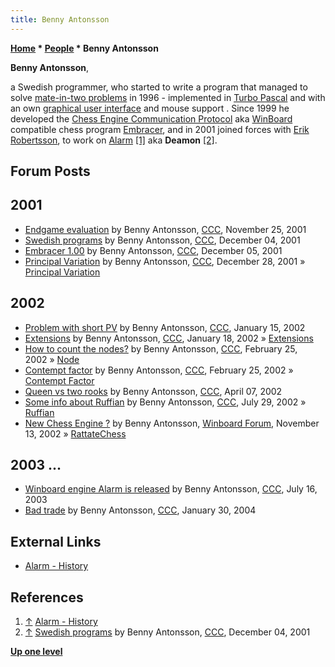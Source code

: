 ```yaml
---
title: Benny Antonsson
---
```

**[Home](Home "Home") * [People](People "People") * Benny Antonsson**

**Benny Antonsson**,

a Swedish programmer, who started to write a program that managed to solve [mate-in-two problems](https://en.wikipedia.org/wiki/Chess_problem#Types_of_problem) in 1996 - implemented in [Turbo Pascal](Pascal#TurboPascal "Pascal") and with an own [graphical user interface](GUI "GUI") and mouse support . Since 1999 he developed the [Chess Engine Communication Protocol](Chess_Engine_Communication_Protocol "Chess Engine Communication Protocol") aka [WinBoard](WinBoard "WinBoard") compatible chess program [Embracer](Embracer "Embracer"), and in 2001 joined forces with [Erik Robertsson](Erik_Robertsson "Erik Robertsson"), to work on [Alarm](Alarm "Alarm") <a id="cite-note-1" href="#cite-ref-1">[1]</a> aka **Deamon** <a id="cite-note-2" href="#cite-ref-2">[2]</a>.

## Forum Posts

## 2001

- [Endgame evaluation](https://www.stmintz.com/ccc/index.php?id=198870) by Benny Antonsson, [CCC](CCC "CCC"), November 25, 2001
- [Swedish programs](https://www.stmintz.com/ccc/index.php?id=200414) by Benny Antonsson, [CCC](CCC "CCC"), December 04, 2001
- [Embracer 1.00](https://www.stmintz.com/ccc/index.php?id=200601) by Benny Antonsson, [CCC](CCC "CCC"), December 05, 2001
- [Principal Variation](https://www.stmintz.com/ccc/index.php?id=203949) by Benny Antonsson, [CCC](CCC "CCC"), December 28, 2001 » [Principal Variation](Principal_Variation "Principal Variation")

## 2002

- [Problem with short PV](https://www.stmintz.com/ccc/index.php?id=207580) by Benny Antonsson, [CCC](CCC "CCC"), January 15, 2002
- [Extensions](https://www.stmintz.com/ccc/index.php?id=208272) by Benny Antonsson, [CCC](CCC "CCC"), January 18, 2002 » [Extensions](Extensions "Extensions")
- [How to count the nodes?](https://www.stmintz.com/ccc/index.php?id=215421) by Benny Antonsson, [CCC](CCC "CCC"), February 25, 2002 » [Node](Node "Node")
- [Contempt factor](https://www.stmintz.com/ccc/index.php?id=215496) by Benny Antonsson, [CCC](CCC "CCC"), February 25, 2002 » [Contempt Factor](Contempt_Factor "Contempt Factor")
- [Queen vs two rooks](https://www.stmintz.com/ccc/index.php?id=222033) by Benny Antonsson, [CCC](CCC "CCC"), April 07, 2002
- [Some info about Ruffian](https://www.stmintz.com/ccc/index.php?id=243152) by Benny Antonsson, [CCC](CCC "CCC"), July 29, 2002 » [Ruffian](Ruffian "Ruffian")
- [New Chess Engine ?](http://www.open-aurec.com/wbforum/viewtopic.php?f=18&t=39916&p=152540) by Benny Antonsson, [Winboard Forum](Computer_Chess_Forums "Computer Chess Forums"), November 13, 2002 » [RattateChess](RattateChess "RattateChess")

## 2003 ...

- [Winboard engine Alarm is released](https://www.stmintz.com/ccc/index.php?id=306680) by Benny Antonsson, [CCC](CCC "CCC"), July 16, 2003
- [Bad trade](https://www.stmintz.com/ccc/index.php?id=345860) by Benny Antonsson, [CCC](CCC "CCC"), January 30, 2004

## External Links

- [Alarm - History](http://web.archive.org/web/20020701112457fw_/http://www.codenet.se:80/Alarm/history.htm)

## References

1. <a id="cite-ref-1" href="#cite-note-1">↑</a> [Alarm - History](http://web.archive.org/web/20020701112457fw_/http://www.codenet.se:80/Alarm/history.htm)
1. <a id="cite-ref-2" href="#cite-note-2">↑</a> [Swedish programs](https://www.stmintz.com/ccc/index.php?id=200414) by Benny Antonsson, [CCC](CCC "CCC"), December 04, 2001

**[Up one level](People "People")**

